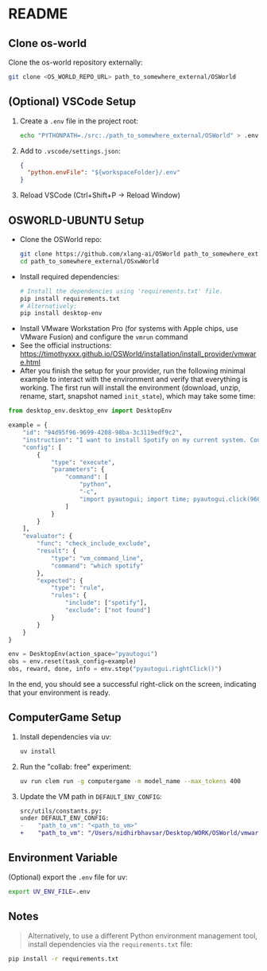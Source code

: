 # README

## Clone os-world
Clone the os-world repository externally:
```bash
git clone <OS_WORLD_REPO_URL> path_to_somewhere_external/OSWorld
```

## (Optional) VSCode Setup
1. Create a `.env` file in the project root:
   ```bash
   echo "PYTHONPATH=./src:./path_to_somewhere_external/OSWorld" > .env
   ```
2. Add to `.vscode/settings.json`:
   ```json
   {
     "python.envFile": "${workspaceFolder}/.env"
   }
   ```
3. Reload VSCode (Ctrl+Shift+P → Reload Window)

## OSWORLD-UBUNTU Setup
- Clone the OSWorld repo:
  ```bash
  git clone https://github.com/xlang-ai/OSWorld path_to_somewhere_external/
  cd path_to_somewhere_external/OSxwWorld
  ```
- Install required dependencies:
  ```bash
  # Install the dependencies using 'requirements.txt' file.
  pip install requirements.txt
  # Alternatively:
  pip install desktop-env
  ```
- Install VMware Workstation Pro (for systems with Apple chips, use VMware Fusion) and configure the `vmrun` command
- See the official instructions: https://timothyxxx.github.io/OSWorld/installation/install_provider/vmware.html
- After you finish the setup for your provider, run the following minimal example to interact with the environment and verify that everything is working. The first run will install the environment (download, unzip, rename, start, snapshot named `init_state`), which may take some time:

```python
from desktop_env.desktop_env import DesktopEnv

example = {
    "id": "94d95f96-9699-4208-98ba-3c3119edf9c2",
    "instruction": "I want to install Spotify on my current system. Could you please help me?",
    "config": [
        {
            "type": "execute",
            "parameters": {
                "command": [
                    "python",
                    "-c",
                    "import pyautogui; import time; pyautogui.click(960, 540); time.sleep(0.5);"
                ]
            }
        }
    ],
    "evaluator": {
        "func": "check_include_exclude",
        "result": {
            "type": "vm_command_line",
            "command": "which spotify"
        },
        "expected": {
            "type": "rule",
            "rules": {
                "include": ["spotify"],
                "exclude": ["not found"]
            }
        }
    }
}

env = DesktopEnv(action_space="pyautogui")
obs = env.reset(task_config=example)
obs, reward, done, info = env.step("pyautogui.rightClick()")
```

In the end, you should see a successful right-click on the screen, indicating that your environment is ready.

## ComputerGame Setup
1. Install dependencies via uv:
    ```bash
    uv install
    ```

2. Run the "collab: free" experiment:
    ```bash
    uv run clem run -g computergame -m model_name --max_tokens 400
    ```

3. Update the VM path in `DEFAULT_ENV_CONFIG`:
    ```diff
    src/utils/constants.py:
    under DEFAULT_ENV_CONFIG:
    -    "path_to_vm": "<path_to_vm>"
    +    "path_to_vm": "/Users/nidhirbhavsar/Desktop/WORK/OSWorld/vmware_vm_data/Ubuntu0/Ubuntu0.vmx"
    ```

## Environment Variable
(Optional) export the `.env` file for uv:
```bash
export UV_ENV_FILE=.env
```

## Notes
> Alternatively, to use a different Python environment management tool, install dependencies via the `requirements.txt` file:
```bash
pip install -r requirements.txt
```